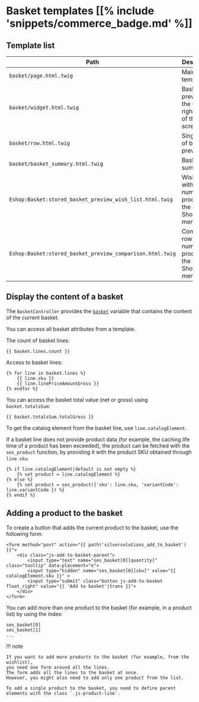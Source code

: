 # Basket templates [[% include 'snippets/commerce_badge.md' %]]

## Template list

|Path|Description|
|--- |--- |
|`basket/page.html.twig `|Main basket template|
|`basket/widget.html.twig`|Basket preview in the upper right corner of the shop screen|
|`basket/row.html.twig`|Single row of basket preview|
|`basket/basket_summary.html.twig`|Basket summary|
|`Eshop:Basket:stored_basket_preview_wish_list.html.twig`|Wishlist row with a number of products in the "My Shop" menu|
|`Eshop:Basket:stored_basket_preview_comparison.html.twig`|Comparison row with a number of products in the "My Shop" menu|

## Display the content of a basket

The `BasketController` provides the [`basket`](basket_api/basket_data_model.md) variable that contains the content of the current basket.

You can access all basket attributes from a template.

The count of basket lines:

``` html+twig
{{ basket.lines.count }}
```

Access to basket lines:

``` html+twig
{% for line in basket.lines %}
    {{ line.sku }} 
    {{ line.linePriceAmountGross }} 
{% endfor %}
```

You can access the basket total value (net or gross) using `basket.totalsSum`:

``` html+twig
{{ basket.totalsSum.totalGross }}
```

To get the catalog element from the basket line, use `line.catalogElement`.

If a basket line does not provide product data (for example, the caching life time of a product has been exceeded), the product can be fetched with the `ses_product` function, by providing it with the product SKU obtained through `line.sku`.

``` html+twig
{% if line.catalogElement|default is not empty %}
    {% set product = line.catalogElement %}
{% else %}
    {% set product = ses_product({'sku': line.sku, 'variantCode': line.variantCode }) %}
{% endif %}
```

## Adding a product to the basket

To create a button that adds the current product to the basket, use the following form:

``` html+twig
<form method="post" action="{{ path('silversolutions_add_to_basket') }}">
    <div class="js-add-to-basket-parent">
        <input type="text" name="ses_basket[0][quantity]" class="tooltip" data-placement="e">
        <input type="hidden" name="ses_basket[0][sku]" value="{{ catalogElement.sku }}" >
        <input type="submit" class="button js-add-to-basket float_right" value="{{ 'Add to basket'|trans }}">
    </div>
</form>
```

You can add more than one product to the basket (for example, in a product list) by using the index:

```
ses_basket[0]
ses_basket[1]
...
```

!!! note

    If you want to add more products to the basket (for example, from the wishlist),
    you need one form around all the lines.
    The form adds all the lines to the basket at once.
    However, you might also need to add only one product from the list.

    To add a single product to the basket, you need to define parent elements with the class `.js-product-line`.
